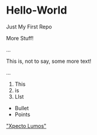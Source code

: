 # Hello-World
Just My First Repo

More Stuff!

...
<p>This is, not to say, some more text!</p>
...

1. This
2. is
3. LIst

* Bullet
* Points

["Xpecto Lumos"](https://XpectoLumos.WordPress.com)
